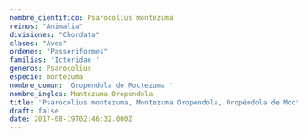 ```yaml
---
nombre_cientifico: Psarocolius montezuma
reinos: "Animalia"
divisiones: "Chordata"
clases: "Aves"
ordenes: "Passeriformes"
familias: 'Icteridae '
generos: Psarocolius
especie: montezuma
nombre_comun: 'Oropéndola de Moctezuma '
nombre_ingles: Montezuma Oropendola
title: 'Psarocolius montezuma, Montezuma Oropendola, Oropéndola de Moctezuma '
draft: false
date: 2017-08-19T02:46:32.000Z
---
```


